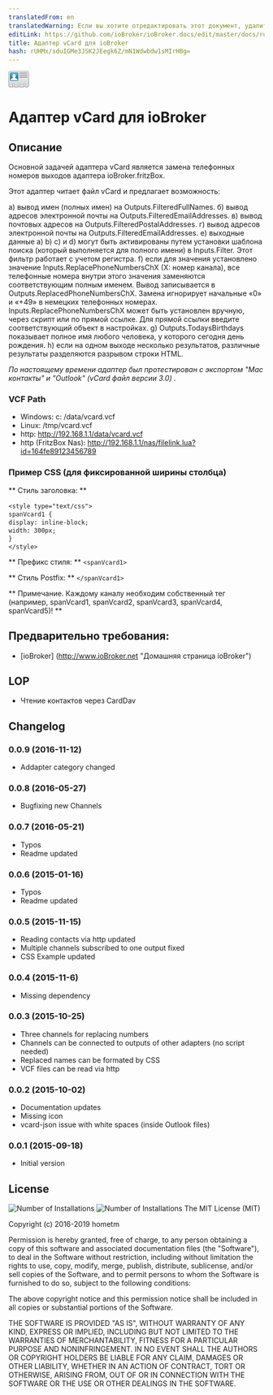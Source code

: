 ```yaml
---
translatedFrom: en
translatedWarning: Если вы хотите отредактировать этот документ, удалите поле «translationFrom», в противном случае этот документ будет снова автоматически переведен
editLink: https://github.com/ioBroker/ioBroker.docs/edit/master/docs/ru/adapterref/iobroker.vcard/README.md
title: Адаптер vCard для ioBroker
hash: rUHMx/sduIGMe3JSK2JEegk6Z/mN1Wdwbdw1sMIrHBg=
---
```

![логотип](../../../en/adapterref/iobroker.vcard/admin/vcard.png)

# Адаптер vCard для ioBroker
## Описание
Основной задачей адаптера vCard является замена телефонных номеров выходов адаптера ioBroker.fritzBox.

Этот адаптер читает файл vCard и предлагает возможность:

а) вывод имен (полных имен) на Outputs.FilteredFullNames.
б) вывод адресов электронной почты на Outputs.FilteredEmailAddresses.
в) вывод почтовых адресов на Outputs.FilteredPostalAddresses.
г) вывод адресов электронной почты на Outputs.FilteredEmailAddresses.
e) выходные данные a) b) c) и d) могут быть активированы путем установки шаблона поиска (который выполняется для полного имени) в Inputs.Filter. Этот фильтр работает с учетом регистра.
f) если для значения установлено значение Inputs.ReplacePhoneNumbersChX (X: номер канала), все телефонные номера внутри этого значения заменяются соответствующим полным именем. Вывод записывается в Outputs.ReplacedPhoneNumbersChX. Замена игнорирует начальные «0» и «+49» в немецких телефонных номерах. Inputs.ReplacePhoneNumbersChX может быть установлен вручную, через скрипт или по прямой ссылке.
Для прямой ссылки введите соответствующий объект в настройках.
g) Outputs.TodaysBirthdays показывает полное имя любого человека, у которого сегодня день рождения.
h) если на одном выходе несколько результатов, различные результаты разделяются разрывом строки HTML.

_По настоящему времени адаптер был протестирован с экспортом "Mac контакты" и "Outlook" (vCard файл версии 3.0) ._

### VCF Path
* Windows: c: /data/vcard.vcf
* Linux: /tmp/vcard.vcf
* http: http://192.168.1.1/data/vcard.vcf
* http (FritzBox Nas): http://192.168.1.1/nas/filelink.lua?id=164fe89123456789

### Пример CSS (для фиксированной ширины столбца)
** Стиль заголовка: **

```
<style type="text/css">
spanVcard1 {
display: inline-block;
width: 300px;
}
</style>
```

** Префикс стиля: ** `<spanVcard1>`

** Стиль Postfix: ** `</spanVcard1>`

** Примечание. Каждому каналу необходим собственный тег (например, spanVcard1, spanVcard2, spanVcard3, spanVcard4, spanVcard5)! **

## Предварительно требования:
- [ioBroker] (http://www.ioBroker.net "Домашняя страница ioBroker")

## LOP
* Чтение контактов через CardDav

## Changelog

### 0.0.9 (2016-11-12)
* Addapter category changed 

### 0.0.8 (2016-05-27)
* Bugfixing new Channels  

### 0.0.7 (2016-05-21)
* Typos  
* Readme updated  

### 0.0.6 (2015-01-16)
* Typos  
* Readme updated  

### 0.0.5 (2015-11-15)
* Reading contacts via http updated  
* Multiple channels subscribed to one output fixed  
* CSS Example updated

### 0.0.4 (2015-11-6)  
* Missing dependency  

### 0.0.3 (2015-10-25)
* Three channels for replacing numbers
* Channels can be connected to outputs of other adapters (no script needed)
* Replaced names can be formated by CSS  
* VCF files can be read via http

### 0.0.2 (2015-10-02)
* Documentation updates
* Missing icon
* vcard-json issue with white spaces (inside Outlook files)

### 0.0.1 (2015-09-18)
* Initial version

## License
![Number of Installations](http://iobroker.live/badges/vcard-installed.svg) ![Number of Installations](http://iobroker.live/badges/vcard-stable.svg) The MIT License (MIT)

Copyright (c) 2016-2019 hometm 

Permission is hereby granted, free of charge, to any person obtaining a copy
of this software and associated documentation files (the "Software"), to deal
in the Software without restriction, including without limitation the rights
to use, copy, modify, merge, publish, distribute, sublicense, and/or sell
copies of the Software, and to permit persons to whom the Software is
furnished to do so, subject to the following conditions:

The above copyright notice and this permission notice shall be included in
all copies or substantial portions of the Software.

THE SOFTWARE IS PROVIDED "AS IS", WITHOUT WARRANTY OF ANY KIND, EXPRESS OR
IMPLIED, INCLUDING BUT NOT LIMITED TO THE WARRANTIES OF MERCHANTABILITY,
FITNESS FOR A PARTICULAR PURPOSE AND NONINFRINGEMENT. IN NO EVENT SHALL THE
AUTHORS OR COPYRIGHT HOLDERS BE LIABLE FOR ANY CLAIM, DAMAGES OR OTHER
LIABILITY, WHETHER IN AN ACTION OF CONTRACT, TORT OR OTHERWISE, ARISING FROM,
OUT OF OR IN CONNECTION WITH THE SOFTWARE OR THE USE OR OTHER DEALINGS IN
THE SOFTWARE.